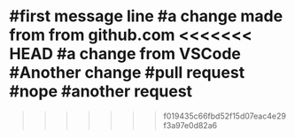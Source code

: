 #first message line
#a change made from from github.com
<<<<<<< HEAD
#a change from VSCode
#Another change
#pull request
#nope
#another request
=======

>>>>>>> f019435c66fbd52f15d07eac4e29f3a97e0d82a6
